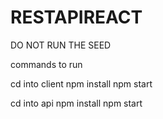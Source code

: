 # RESTAPIREACT



DO NOT RUN THE SEED 

commands to run

cd into client 
npm install
npm start

cd into api
npm install
npm start

